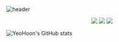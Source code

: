 ![header](https://capsule-render.vercel.app/api?type=wave&color=gradient&height=300&section=header&text=Hi✋&fontSize=90)



<div align="center">
    <img src="https://img.shields.io/badge/Apple-000000?style=flat-square&logo=Apple&logoColor=white"/>
    <img src="https://img.shields.io/badge/Xcode-147EFB?style=flat-square&logo=Xcode&logoColor=white"/>
    <img src="https://img.shields.io/badge/Swift-F05138?style=flat-square&logo=swift&logoColor=white"/>
</div>



![YeoHoon's GitHub stats](https://github-readme-stats.vercel.app/api?username=jangyeohoon&show_icons=true&theme=gruvbox_light)
